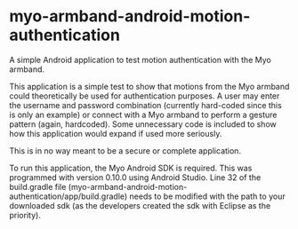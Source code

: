 # myo-armband-android-motion-authentication
A simple Android application to test motion authentication with the Myo armband.

This application is a simple test to show that motions from the Myo armband could theoretically be used for authentication purposes. A user may enter the username and password combination (currently hard-coded since this is only an example) or connect with a Myo armband to perform a gesture pattern (again, hardcoded). Some unnecessary code is included to show how this application would expand if used more seriously.

This is in no way meant to be a secure or complete application.

To run this application, the Myo Android SDK is required. This was programmed with version 0.10.0 using Android Studio. Line 32 of the build.gradle file (myo-armband-android-motion-authentication/app/build.gradle) needs to be modified with the path to your downloaded sdk (as the developers created the sdk with Eclipse as the priority).
